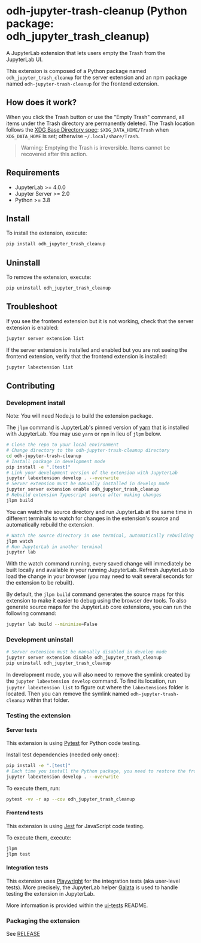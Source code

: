 # odh-jupyter-trash-cleanup (Python package: odh_jupyter_trash_cleanup)

<!-- CI badge goes here when workflow is available -->
<!-- Binder badge disabled until configured for this repo -->

A JupyterLab extension that lets users empty the Trash from the JupyterLab UI.

This extension is composed of a Python package named `odh_jupyter_trash_cleanup`
for the server extension and an npm package named `odh-jupyter-trash-cleanup`
for the frontend extension.

## How does it work?

When you click the Trash button or use the "Empty Trash" command, all items under the Trash directory are permanently deleted. The Trash location follows the [XDG Base Directory spec](https://specifications.freedesktop.org/basedir-spec/latest/): `$XDG_DATA_HOME/Trash` when `XDG_DATA_HOME` is set; otherwise `~/.local/share/Trash`.

> Warning: Emptying the Trash is irreversible. Items cannot be recovered after this action.

## Requirements

- JupyterLab >= 4.0.0
- Jupyter Server >= 2.0
- Python >= 3.8

## Install

To install the extension, execute:

```bash
pip install odh_jupyter_trash_cleanup
```

## Uninstall

To remove the extension, execute:

```bash
pip uninstall odh_jupyter_trash_cleanup
```

## Troubleshoot

If you see the frontend extension but it is not working, check
that the server extension is enabled:

```bash
jupyter server extension list
```

If the server extension is installed and enabled but you are not seeing
the frontend extension, verify that the frontend extension is installed:

```bash
jupyter labextension list
```

## Contributing

### Development install

Note: You will need Node.js to build the extension package.

The `jlpm` command is JupyterLab's pinned version of
[yarn](https://yarnpkg.com/) that is installed with JupyterLab. You may use
`yarn` or `npm` in lieu of `jlpm` below.

```bash
# Clone the repo to your local environment
# Change directory to the odh-jupyter-trash-cleanup directory
cd odh-jupyter-trash-cleanup
# Install package in development mode
pip install -e ".[test]"
# Link your development version of the extension with JupyterLab
jupyter labextension develop . --overwrite
# Server extension must be manually installed in develop mode
jupyter server extension enable odh_jupyter_trash_cleanup
# Rebuild extension Typescript source after making changes
jlpm build
```

You can watch the source directory and run JupyterLab at the same time in different terminals to watch for changes in the extension's source and automatically rebuild the extension.

```bash
# Watch the source directory in one terminal, automatically rebuilding when needed
jlpm watch
# Run JupyterLab in another terminal
jupyter lab
```

With the watch command running, every saved change will immediately be built locally and available in your running JupyterLab. Refresh JupyterLab to load the change in your browser (you may need to wait several seconds for the extension to be rebuilt).

By default, the `jlpm build` command generates the source maps for this extension to make it easier to debug using the browser dev tools. To also generate source maps for the JupyterLab core extensions, you can run the following command:

```bash
jupyter lab build --minimize=False
```

### Development uninstall

```bash
# Server extension must be manually disabled in develop mode
jupyter server extension disable odh_jupyter_trash_cleanup
pip uninstall odh_jupyter_trash_cleanup
```

In development mode, you will also need to remove the symlink created by the `jupyter labextension develop`
command. To find its location, run `jupyter labextension list` to figure out where the `labextensions`
folder is located. Then you can remove the symlink named `odh-jupyter-trash-cleanup` within that folder.

### Testing the extension

#### Server tests

This extension is using [Pytest](https://docs.pytest.org/) for Python code testing.

Install test dependencies (needed only once):

```sh
pip install -e ".[test]"
# Each time you install the Python package, you need to restore the front-end extension link
jupyter labextension develop . --overwrite
```

To execute them, run:

```sh
pytest -vv -r ap --cov odh_jupyter_trash_cleanup
```

#### Frontend tests

This extension is using [Jest](https://jestjs.io/) for JavaScript code testing.

To execute them, execute:

```sh
jlpm
jlpm test
```

#### Integration tests

This extension uses [Playwright](https://playwright.dev/docs/intro) for the integration tests (aka user-level tests).
More precisely, the JupyterLab helper [Galata](https://github.com/jupyterlab/jupyterlab/tree/master/galata) is used to handle testing the extension in JupyterLab.

More information is provided within the [ui-tests](./ui-tests/README.md) README.

### Packaging the extension

See [RELEASE](RELEASE.md)

